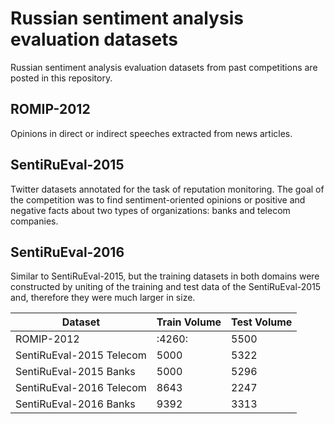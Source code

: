 # Russian sentiment analysis evaluation datasets

Russian sentiment analysis evaluation datasets from past competitions are posted in this repository.


## ROMIP-2012

Opinions in direct or indirect speeches extracted from news articles.


## SentiRuEval-2015

Twitter datasets annotated for the task of reputation monitoring. The goal of the competition was to find sentiment-oriented opinions or positive and negative facts about two types of organizations: banks and telecom companies.

## SentiRuEval-2016

Similar to SentiRuEval-2015, but the training datasets in both domains were constructed by uniting of the training and test data of the SentiRuEval-2015 and, therefore they were much larger in size.

| Dataset  | Train Volume | Test Volume |
| ------------- | ------------- | ------------- | 
|ROMIP-2012  | :4260:  | 5500 |
| SentiRuEval-2015 Telecom  | 5000 | 5322  |
| SentiRuEval-2015 Banks  | 5000 | 5296  |
| SentiRuEval-2016 Telecom  | 8643 | 2247 |
| SentiRuEval-2016 Banks  | 9392 | 3313 |
